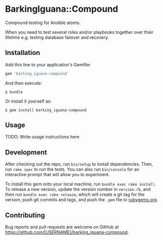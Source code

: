# BarkingIguana::Compound

Compound testing for Ansible atoms.

When you need to test several roles and/or playbooks together over their lifetime e.g. testing database failover and recovery.

## Installation

Add this line to your application's Gemfile:

```ruby
gem 'barking_iguana-compound'
```

And then execute:

    $ bundle

Or install it yourself as:

    $ gem install barking_iguana-compound

## Usage

TODO: Write usage instructions here

## Development

After checking out the repo, run `bin/setup` to install dependencies. Then, run `rake spec` to run the tests. You can also run `bin/console` for an interactive prompt that will allow you to experiment.

To install this gem onto your local machine, run `bundle exec rake install`. To release a new version, update the version number in `version.rb`, and then run `bundle exec rake release`, which will create a git tag for the version, push git commits and tags, and push the `.gem` file to [rubygems.org](https://rubygems.org).

## Contributing

Bug reports and pull requests are welcome on GitHub at https://github.com/[USERNAME]/barking_iguana-compound.

